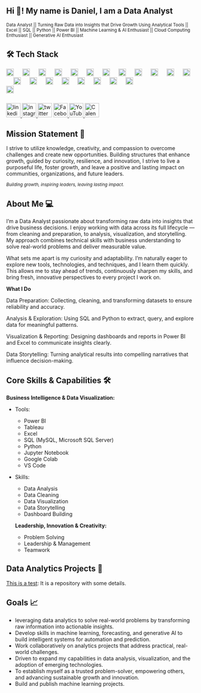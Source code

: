 <h2 align="left">Hi 👋! My name is Daniel, I am a Data Analyst</h2>

<small>Data Analyst || Turning Raw Data into Insights that Drive Growth Using Analytical Tools || Excel || SQL || Python || Power BI || Machine Learning & AI Enthusiast || Cloud Computing Enthusiast || Generative AI Enthusiast</small>



###

## 🛠️ Tech Stack  

<div align="left">
  <!-- Programming -->
  <img src="https://cdn.jsdelivr.net/gh/devicons/devicon/icons/python/python-original.svg" height="20" alt="Python logo" />
  <img width="15" />
  <img src="https://cdn.jsdelivr.net/gh/devicons/devicon/icons/vscode/vscode-original.svg" height="20" alt="VS Code logo" /> 
  <img width="15" />
  <img src="https://upload.wikimedia.org/wikipedia/commons/3/38/Jupyter_logo.svg" height="20" alt="Jupyter Notebook logo" />
  <img width="15" />
  <img src="https://colab.research.google.com/img/colab_favicon_256px.png" height="20" alt="Google Colab logo" />

  <!-- Databases -->
  <img width="15" />
  <img src="https://cdn.jsdelivr.net/gh/devicons/devicon/icons/microsoftsqlserver/microsoftsqlserver-plain.svg" height="20" alt="Microsoft SQL Server logo" />
  <img width="15" />
  <img src="https://cdn.jsdelivr.net/gh/devicons/devicon/icons/mysql/mysql-original.svg" height="20" alt="MySQL logo" />

  <!-- BI & Visualization -->
  <img width="15" />
  <img src="https://upload.wikimedia.org/wikipedia/commons/c/cf/New_Power_BI_Logo.svg" height="20" alt="Power BI logo" />
  <img width="15" />
  <img src="https://cdn.worldvectorlogo.com/logos/tableau-software.svg" height="20" alt="Tableau logo" />
  <img width="15" />
  <img src="https://upload.wikimedia.org/wikipedia/commons/7/73/Microsoft_Excel_2013-2019_logo.svg" height="20" alt="Excel logo" />
  <img width="15" />
  <img src="https://upload.wikimedia.org/wikipedia/commons/f/f2/Google_Data_Studio_logo.png" height="20" alt="Looker Studio logo" />

  <!-- Tools -->
  <img width="15" />
  <img src="https://www.pngkey.com/png/detail/265-2659706_integrate-quickbooks-online-quickbooks-logo-transparent.png" height="20" alt="QuickBooks logo" />

  <!-- Machine Learning -->
  <img width="15" />
  <img src="https://upload.wikimedia.org/wikipedia/commons/4/4b/Scikit_learn_logo_small.svg" height="20" alt="Scikit-Learn logo" />
  <img width="15" />
  <img src="https://upload.wikimedia.org/wikipedia/commons/2/2d/Tensorflow_logo.svg" height="20" alt="TensorFlow logo" />
  <img width="15" />
  <img src="https://pytorch.org/assets/images/pytorch-logo.png" height="20" alt="PyTorch logo" />

  <!-- Cloud -->
  <img width="15" />
  <img src="https://upload.wikimedia.org/wikipedia/commons/9/93/Amazon_Web_Services_Logo.svg" height="20" alt="AWS logo" />
  <img width="15" />
  <img src="https://upload.wikimedia.org/wikipedia/commons/f/fa/Microsoft_Azure.svg" height="20" alt="Azure logo" />
  <img width="15" />
  <img src="https://upload.wikimedia.org/wikipedia/commons/5/51/Google_Cloud_logo.svg" height="20" alt="Google Cloud logo" />

  <!-- Generative AI -->
  <img width="15" />
  <img src="https://seeklogo.com/images/O/openai-logo-8B9BFEDC26-seeklogo.com.png" height="20" alt="OpenAI logo" />
  <img width="15" />
  <img src="https://upload.wikimedia.org/wikipedia/commons/1/17/Google_Bard_logo.svg" height="20" alt="Google Bard logo" />
  <img width="15" />
  <img src="https://upload.wikimedia.org/wikipedia/commons/3/31/Adobe_Express_logo.svg" height="20" alt="Adobe Firefly logo" />
</div>  

<!-- OpenAI (fixed) -->
  <img src="https://cdn.worldvectorlogo.com/logos/openai-2.svg" height="20" alt="OpenAI logo" />
  <img width="15" />





###

<div align="left">
  <a href="https://www.linkedin.com/in/daddyselby/" target="_blank">
    <img src="https://img.shields.io/static/v1?message=Connect&logo=linkedin&label=LinkedIn&color=d6ce93&logoColor=white&labelColor=0077B5&style=flat" height="38" alt="linkedin logo"  />
      <!-- Instagram-->
  </a>
    <a href="https://www.instagram.com/daddyselbyds/" target="_blank">
  <img src="https://img.shields.io/static/v1?message=Connect&logo=instagram&label=Instagram&color=d6ce93&logoColor=white&labelColor=fb6f92&style=flat" height="38" alt="instagram logo"  />

   </a>
  <img src="https://img.shields.io/static/v1?message=Tweet&logo=twitter&label=Twitter&color=d6ce93&logoColor=white&labelColor=1DA1F2&style=flat" height="38" alt="twitter logo"  />
  <!-- Facebook -->
   </a>
    <a href="https://web.facebook.com/daniel.addyselby" target="_blank">
<img src="https://img.shields.io/static/v1?message=Connect&logo=facebook&label=Facebook&color=d6ce93&logoColor=white&labelColor=1877F2&style=flat" height="38" alt="Facebook logo" />

<!-- YouTube -->
<img src="https://img.shields.io/static/v1?message=Subscribe&logo=youtube&label=YouTube&color=d6ce93&logoColor=white&labelColor=FF0000&style=flat" height="38" alt="YouTube logo" />

<!-- Calendly -->
<a href="https://calendly.com/daddyselby" target="_blank">
  <img src="https://img.shields.io/static/v1?message=Schedule&logo=calendly&label=Calendly&color=d6ce93&logoColor=white&labelColor=00a2ff&style=flat" height="38" alt="Calendly logo" />
</a>

 </div>

### 

## Mission Statement 🎯 

I strive to utilize knowledge, creativity, and compassion to overcome challenges and create new opportunities. 
Building structures that enhance growth, guided by curiosity, resilience, and innovation, I strive to live a purposeful life, foster growth, and leave a positive and lasting impact on communities, organizations, and future leaders.

<sub>*Building growth, inspiring leaders, leaving lasting impact.*</sub>

 
###

## About Me :computer:

I’m a Data Analyst passionate about transforming raw data into insights that drive business decisions. I enjoy working with data across its full lifecycle — from cleaning and preparation, to analysis, visualization, and storytelling. My approach combines technical skills with business understanding to solve real-world problems and deliver measurable value.

What sets me apart is my curiosity and adaptability. I’m naturally eager to explore new tools, technologies, and techniques, and I learn them quickly. This allows me to stay ahead of trends, continuously sharpen my skills, and bring fresh, innovative perspectives to every project I work on.

**What I Do**

Data Preparation: Collecting, cleaning, and transforming datasets to ensure reliability and accuracy.

Analysis & Exploration: Using SQL and Python to extract, query, and explore data for meaningful patterns.

Visualization & Reporting: Designing dashboards and reports in Power BI and Excel to communicate insights clearly.

Data Storytelling: Turning analytical results into compelling narratives that influence decision-making.


## Core Skills & Capabilities :hammer_and_wrench: 

**Business Intelligence & Data Visualization:**
- Tools:
  - Power BI
  - Tableau
  - Excel
  - SQL (MySQL, Microsoft SQL Server)
  - Python
  - Jupyter Notebook
  - Google Colab
  - VS Code
- Skills:
  - Data Analysis
  - Data Cleaning
  - Data Visualization
  - Data Storytelling
  - Dashboard Building
  


  **Leadership, Innovation & Creativity:**
  - Problem Solving
  - Leadership & Management
  - Teamwork


## Data Analytics Projects :notebook:
[This is a test](https://github.com/DanielSelby/test): It is a repository with some details.




## Goals  📈
* leveraging data analytics to solve real-world problems by transforming raw information into actionable insights.
* Develop skills in machine learning, forecasting, and generative AI to build intelligent systems for automation and prediction.
* Work collaboratively on analytics projects that address practical, real-world challenges.
* Driven to expand my capabilities in data analysis, visualization, and the adoption of emerging technologies.
* To establish myself as a trusted problem-solver, empowering others, and advancing sustainable growth and innovation.
* Build and publish machine learning projects.
